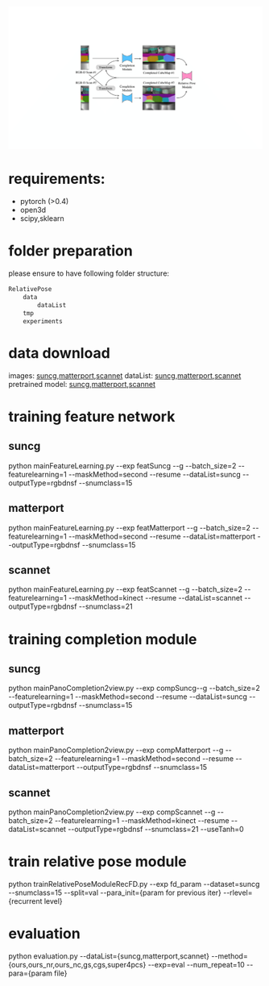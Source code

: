 
![alt tag](overview.png)

# requirements:
* pytorch (>0.4)
* open3d 
* scipy,sklearn

# folder preparation
please ensure to have following folder structure:
``` shell
RelativePose
    data
        dataList
    tmp
    experiments
```

# data download
images: [suncg](https://www.google.com),[matterport](https://www.google.com),[scannet](https://www.google.com)
dataList: [suncg](https://www.google.com),[matterport](https://www.google.com),[scannet](https://www.google.com)
pretrained model: [suncg](https://www.google.com),[matterport](https://www.google.com),[scannet](https://www.google.com)

# training feature network
## suncg
python mainFeatureLearning.py --exp featSuncg --g --batch_size=2 --featurelearning=1 --maskMethod=second --resume --dataList=suncg --outputType=rgbdnsf --snumclass=15

## matterport
python mainFeatureLearning.py --exp featMatterport --g --batch_size=2 --featurelearning=1 --maskMethod=second --resume --dataList=matterport --outputType=rgbdnsf --snumclass=15

## scannet
python mainFeatureLearning.py --exp featScannet --g --batch_size=2 --featurelearning=1 --maskMethod=kinect --resume --dataList=scannet --outputType=rgbdnsf --snumclass=21

# training completion module
## suncg
python mainPanoCompletion2view.py --exp compSuncg--g --batch_size=2 --featurelearning=1 --maskMethod=second --resume --dataList=suncg --outputType=rgbdnsf --snumclass=15

## matterport
python mainPanoCompletion2view.py --exp compMatterport --g --batch_size=2 --featurelearning=1 --maskMethod=second --resume --dataList=matterport --outputType=rgbdnsf --snumclass=15

## scannet
python mainPanoCompletion2view.py --exp compScannet  --g --batch_size=2 --featurelearning=1 --maskMethod=kinect --resume --dataList=scannet --outputType=rgbdnsf --snumclass=21 --useTanh=0

# train relative pose module
python trainRelativePoseModuleRecFD.py --exp fd_param --dataset=suncg --snumclass=15 --split=val --para_init={param for previous iter} --rlevel={recurrent level}

# evaluation
python evaluation.py --dataList={suncg,matterport,scannet} --method={ours,ours_nr,ours_nc,gs,cgs,super4pcs} --exp=eval --num_repeat=10 --para={param file}





